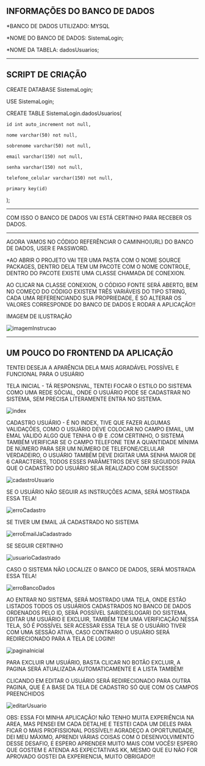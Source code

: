 INFORMAÇÕES DO BANCO DE DADOS 
-------------------------------------------------
*BANCO DE DADOS UTILIZADO:  MYSQL

*NOME DO BANCO DE DADOS: SistemaLogin;

*NOME DA TABELA: dadosUsuarios;

-------------------------------------------------
SCRIPT DE CRIAÇÃO
-------------------------------------------------

CREATE DATABASE SistemaLogin;

USE SistemaLogin;

CREATE TABLE SistemaLogin.dadosUsuarios(

	id int auto_increment not null,
	
	nome varchar(50) not null,
	
	sobrenome varchar(50) not null,
	
	email varchar(150) not null,
	
	senha varchar(150) not null,
	
	telefone_celular varchar(150) not null,
	
	primary key(id)	
);

-------------------------------------------------
COM ISSO O BANCO DE DADOS VAI ESTÁ CERTINHO PARA 
RECEBER OS DADOS.

-------------------------------------------------
AGORA VAMOS NO CÓDIGO REFERÊNCIAR O CAMINHO(URL) DO BANCO DE DADOS, USER E PASSWORD.

*AO ABRIR O PROJETO VAI TER UMA PASTA COM O NOME SOURCE PACKAGES, DENTRO DELA TEM UM PACOTE COM O  NOME CONTROLE, DENTRO DO PACOTE EXISTE UMA CLASSE CHAMADA DE CONEXION.

AO CLICAR NA CLASSE CONEXION, O CÓDIGO FONTE SERÁ ABERTO, BEM NO COMEÇO DO CÓDIGO EXISTEM TRÊS VARIÁVEIS DO TIPO STRING, CADA UMA REFERENCIANDO SUA PROPRIEDADE, É SÓ ALTERAR OS VALORES CORRESPONDE DO BANCO DE DADOS E RODAR A APLICAÇÃO!!

IMAGEM DE ILUSTRAÇÃO

![imagemInstrucao](https://user-images.githubusercontent.com/55352214/73612559-8c22f400-45cb-11ea-8f46-2438f634aa67.png)

-------------------------------------------------
UM POUCO DO FRONTEND DA APLICAÇÃO
-------------------------------------------------
TENTEI DESEJA A APARÊNCIA DELA MAIS AGRADÁVEL POSSÍVEL E FUNCIONAL PARA O USUÁRIO 

TELA INICIAL - TÁ RESPONSIVAL, TENTEI FOCAR O ESTILO DO SISTEMA COMO UMA REDE SÓCIAL, ONDE O USUÁRIO PODE SE CADASTRAR NO SISTEMA, SEM 
PRECISA LITERAMENTE ENTRA NO SISTEMA.

![index](https://user-images.githubusercontent.com/55352214/73612686-a14c5280-45cc-11ea-9bfe-6cf20a760702.png)

CADASTRO USUÁRIO - É NO INDEX, TIVE QUE FAZER ALGUMAS VALIDAÇÕES, COMO O USUÁRIO DEVE COLOCAR NO CAMPO EMAIL, UM EMAL VALIDO ALGO QUE TENHA O @ E .COM CERTINHO, O SISTEMA TAMBÉM VERIFICAR SE O CAMPO TELEFONE TEM A QUANTIDADE MÍNIMA DE NÚMERO PARA SER UM NÚMERO DE TELEFONE/CELULAR VERDADEIRO, O USUÁRIO TAMBÉM DEVE DIGITAR UMA SENHA MAIOR DE 6 CARACTERES, TODOS ESSES PARÂMETROS DEVE SER SEGUIDOS PARA QUE O CADASTRO DO USUÁRIO SEJA REALIZADO COM SUCESSO!

![cadastroUsuario](https://user-images.githubusercontent.com/55352214/73612746-0a33ca80-45cd-11ea-9719-86b277faa747.png)

SE O USUÁRIO NÃO SEGUIR AS INSTRUÇÕES ACIMA, SERÁ MOSTRADA ESSA TELA!

![erroCadastro](https://user-images.githubusercontent.com/55352214/73612854-5e8b7a00-45ce-11ea-8483-371f38e9d4ad.png)

SE TIVER UM EMAIL JÁ CADASTRADO NO SISTEMA

![erroEmailJaCadastrado](https://user-images.githubusercontent.com/55352214/73612890-ba560300-45ce-11ea-8975-13c724bb76d8.png)

SE SEGUIR CERTINHO

![usuarioCadastrado](https://user-images.githubusercontent.com/55352214/73612863-76fb9480-45ce-11ea-9e07-fe3fd1ad8a77.png)

CASO O SISTEMA NÃO LOCALIZE O BANCO DE DADOS, SERÁ MOSTRADA ESSA TELA!

![erroBancoDados](https://user-images.githubusercontent.com/55352214/73612827-06547800-45ce-11ea-9b2e-0b4c4200081f.png)

AO ENTRAR NO SISTEMA, SERÁ MOSTRADO UMA TELA, ONDE ESTÃO LISTADOS TODOS OS USUÁRIOS CADASTRADOS NO BANCO DE DADOS ORDENADOS PELO ID, SERÁ POSSÍVEL SAIR(DESLOGAR) DO SISTEMA, EDITAR UM USUÁRIO E EXCLUIR, TAMBÉM TEM UMA VERIFICAÇÃO NESSA TELA, SÓ É POSSÍVEL SER ACESSAR ESSA TELA SE O USUÁRIO TIVER COM UMA SESSÃO ATIVA, CASO CONTRARIO O USUÁRIO SERÁ REDIRECIONADO PARA A TELA DE LOGIN!! 

![paginaInicial](https://user-images.githubusercontent.com/55352214/73612942-57b13700-45cf-11ea-9232-0ba403565dbe.png)

PARA EXCLUIR UM USUÁRIO, BASTA CLICAR NO BOTÃO EXCLUIR, A PAGINA SERÁ ATUALIZADA AUTOMATICAMENTE E A LISTA TAMBÉM!

CLICANDO EM EDITAR O USUÁRIO SERÁ REDIRECIONADO PARA OUTRA PAGINA, QUE É A BASE DA TELA DE CADASTRO SÓ QUE COM OS CAMPOS PREENCHIDOS

![editarUsuario](https://user-images.githubusercontent.com/55352214/73612974-9ba43c00-45cf-11ea-98e4-71ae05d979dd.png)

OBS: ESSA FOI MINHA APLICAÇÃO! NÃO TENHO MUITA EXPERIÊNCIA NA AREA, MAS PENSEI EM CADA DETALHE E TESTEI CADA UM DELES PARA FICAR O MAIS PROFISSIONAL POSSÍVEL!! AGRADEÇO A OPORTUNIDADE, DEI MEU MÁXIMO, APRENDI VÁRIAS COISAS COM O DESENVOLVIMENTO DESSE DESAFIO, E ESPERO APRENDER MUITO MAIS COM VOCÊS! ESPERO QUE GOSTEM E ATENDA AS EXPECTATIVAS KK, MESMO QUE EU NÃO FOR APROVADO GOSTEI DA EXPERIENCIA, MUITO OBRIGADO!! 
